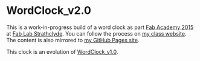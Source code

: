 # WordClock_v2.0

This is a work-in-progress build of a word clock as part [Fab Academy 2015](http://www.fabacademy.org/) at [Fab Lab Strathclyde](http://www.strath.ac.uk/fablab/). You can follow the process on [my class website](http://fabacademy.org/archives/2015/eu/students/chalmers.iain/index.html). The content is also mirrored to [my GitHub Pages site](http://icchalmers.github.io/).

This clock is an evolution of [WordClock_v1.0](https://github.com/icchalmers/WordClock_v1.0).
